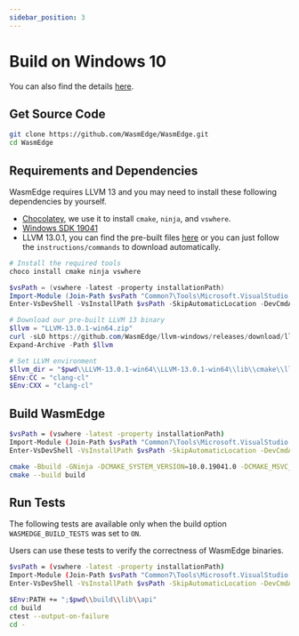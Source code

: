 ```yaml
---
sidebar_position: 3
---
```


# Build on Windows 10

You can also find the details [here](https://github.com/WasmEdge/WasmEdge/blob/master/.github/workflows/reusable-build-on-windows.yml#L37-L48).

## Get Source Code

```bash
git clone https://github.com/WasmEdge/WasmEdge.git
cd WasmEdge
```

## Requirements and Dependencies

WasmEdge requires LLVM 13 and you may need to install these following dependencies by yourself.

-   [Chocolatey](https://chocolatey.org/install), we use it to install `cmake`, `ninja`, and `vswhere`.
-   [Windows SDK 19041](https://blogs.windows.com/windowsdeveloper/2020/05/12/start-developing-on-windows-10-version-2004-today/)
-   LLVM 13.0.1, you can find the pre-built files [here](https://github.com/WasmEdge/llvm-windows/releases) or you can just follow the `instructions/commands` to download automatically.

```powershell
# Install the required tools
choco install cmake ninja vswhere

$vsPath = (vswhere -latest -property installationPath)
Import-Module (Join-Path $vsPath "Common7\Tools\Microsoft.VisualStudio.DevShell.dll")
Enter-VsDevShell -VsInstallPath $vsPath -SkipAutomaticLocation -DevCmdArguments "-arch=x64 -host_arch=x64 -winsdk=10.0.19041.0"

# Download our pre-built LLVM 13 binary
$llvm = "LLVM-13.0.1-win64.zip"
curl -sLO https://github.com/WasmEdge/llvm-windows/releases/download/llvmorg-13.0.1/LLVM-13.0.1-win64.zip -o $llvm
Expand-Archive -Path $llvm

# Set LLVM environment
$llvm_dir = "$pwd\\LLVM-13.0.1-win64\\LLVM-13.0.1-win64\\lib\\cmake\\llvm"
$Env:CC = "clang-cl"
$Env:CXX = "clang-cl"
```

## Build WasmEdge

```bash
$vsPath = (vswhere -latest -property installationPath)
Import-Module (Join-Path $vsPath "Common7\Tools\Microsoft.VisualStudio.DevShell.dll")
Enter-VsDevShell -VsInstallPath $vsPath -SkipAutomaticLocation -DevCmdArguments "-arch=x64 -host_arch=x64 -winsdk=10.0.19041.0"

cmake -Bbuild -GNinja -DCMAKE_SYSTEM_VERSION=10.0.19041.0 -DCMAKE_MSVC_RUNTIME_LIBRARY=MultiThreadedDLL "-DLLVM_DIR=$llvm_dir" -DWASMEDGE_BUILD_TESTS=ON -DWASMEDGE_BUILD_PACKAGE="ZIP" .
cmake --build build
```

## Run Tests

The following tests are available only when the build option `WASMEDGE_BUILD_TESTS` was set to `ON`.

Users can use these tests to verify the correctness of WasmEdge binaries.

```bash
$vsPath = (vswhere -latest -property installationPath)
Import-Module (Join-Path $vsPath "Common7\Tools\Microsoft.VisualStudio.DevShell.dll")
Enter-VsDevShell -VsInstallPath $vsPath -SkipAutomaticLocation -DevCmdArguments "-arch=x64 -host_arch=x64 -winsdk=10.0.19041.0"

$Env:PATH += ";$pwd\\build\\lib\\api"
cd build
ctest --output-on-failure
cd -
```
